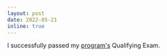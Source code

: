 ```yaml
---
layout: post
date: 2022-05-21 
inline: true
---
```


I successfully passed my [program's](https://ist.psu.edu/prospective/graduate/phd-informatics) Qualifying Exam.
